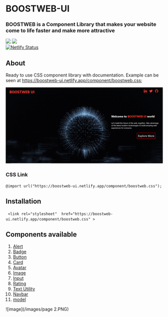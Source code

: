 # BOOSTWEB-UI
### BOOSTWEB is a Component Library that makes your website come to life faster and make more attractive

![](https://img.shields.io/badge/HTML5-E34F26?style=for-the-badge&logo=html5&logoColor=white) 
![](https://img.shields.io/badge/CSS3-1572B6?style=for-the-badge&logo=css3&logoColor=white) <br>
[![Netlify Status](https://api.netlify.com/api/v1/badges/4e609252-5780-4434-97a1-dfa72abb19eb/deploy-status)](https://app.netlify.com/sites/boostweb-ui/deploys)
  
  
  
## About
Ready to use CSS component library with documentation.
Example can be seen at  https://boostweb-ui.netlify.app/component/boostweb.css;

![image](/images/component-wallpaper.PNG)

### CSS Link

``` @import url("https://boostweb-ui.netlify.app/component/boostweb.css"); ```

## Installation
 

```  <link rel="stylesheet"  href="https://boostweb-ui.netlify.app/component/boostweb.css" > ```


## Components available
1. [Alert](https://boostweb-ui.netlify.app/component/alert/alert.html)
1. [Badge](https://boostweb-ui.netlify.app/component/badge/badge.html)
1. [Button](https://boostweb-ui.netlify.app/component/button/button.html)
1. [Card](https://boostweb-ui.netlify.app/component/card/card.html)
1. [Avatar](https://boostweb-ui.netlify.app/component/avatar/avatar.html)
1. [Image](https://boostweb-ui.netlify.app/component/image/image.html)
1. [Input](https://boostweb-ui.netlify.app/component/input/input.html)
1. [Rating](https://boostweb-ui.netlify.app/component/rating/rating.html)
1. [Text Utility](https://boostweb-ui.netlify.app/component/utility/utility.html)
1. [Navbar](https://boostweb-ui.netlify.app/component/navbar/navbar.html)
1. [model](https://boostweb-ui.netlify.app/component/model/model.html)

![image](/images/page 2.PNG)
